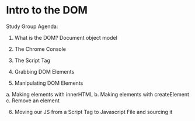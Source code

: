 # Intro to the DOM

Study Group Agenda:

1. What is the DOM?
Document object model

2. The Chrome Console

3. The Script Tag

4. Grabbing DOM Elements

5. Manipulating DOM Elements

  a. Making elements with innerHTML
  b. Making elements with createElement
  c. Remove an element

6. Moving our JS from a Script Tag to Javascript File and sourcing it